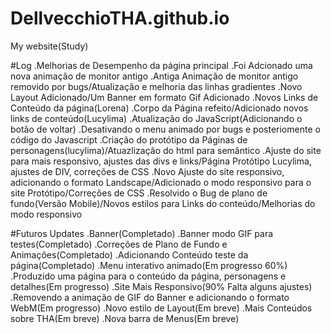 # DellvecchioTHA.github.io
My website(Study)

#Log
.Melhorias de Desempenho da página principal
.Foi Adcionado uma nova animação de monitor antigo
.Antiga Animação de monitor antigo removido por bugs/Atualização e melhoria das linhas gradientes
.Novo Layout Adicionado/Um Banner em formato Gif Adicionado
.Novos Links de Conteúdo da página(Lorena)
.Corpo da Página refeito/Adicionado novos links de conteúdo(Lucylima)
.Atualização do JavaScript(Adicionando o botão de voltar)
.Desativando o menu animado por bugs e posteriomente o código do Javascript
.Criação do protótipo da Páginas de personagens(lucylima)/Atuazlização do html para semântico
.Ajuste do site para mais responsivo, ajustes das divs e links/Página Protótipo Lucylima, ajustes de DIV, correções de CSS
.Novo Ajuste do site responsivo, adicionando o formato Landscape/Adicionado o modo responsivo para o site Protótipo/Correções de CSS
.Resolvido o Bug de plano de fundo(Versão Mobile)/Novos estilos para Links do conteúdo/Melhorias do modo responsivo

#Futuros Updates
.Banner(Completado)
.Banner modo GIF para testes(Completado)
.Correções de Plano de Fundo e Animações(Completado)
.Adicionando Conteúdo teste da página(Completado)
.Menu interativo animado(Em progresso 60%)
.Produzido uma página para o conteúdo da página, personagens e detalhes(Em progresso)
.Site Mais Responsivo(90% Falta alguns ajustes)
.Removendo a animação de GIF do Banner e adicionando o formato WebM(Em progresso)
.Novo estilo de Layout(Em breve)
.Mais Conteúdos sobre THA(Em breve)
.Nova barra de Menus(Em breve)
